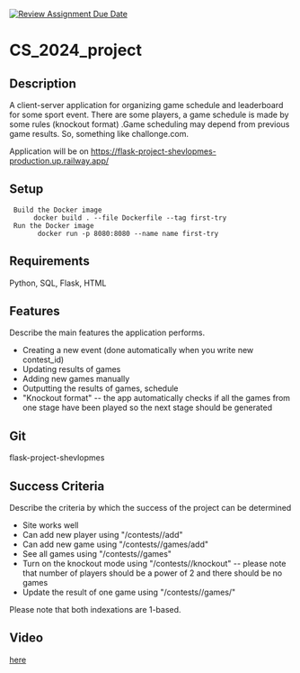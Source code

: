 [![Review Assignment Due Date](https://classroom.github.com/assets/deadline-readme-button-22041afd0340ce965d47ae6ef1cefeee28c7c493a6346c4f15d667ab976d596c.svg)](https://classroom.github.com/a/d2zEkl7e)
# CS_2024_project

## Description

A client-server application for organizing game schedule and leaderboard for some sport event. There are some players, a game schedule is made by some rules (knockout format) .Game scheduling may depend from previous game results. So, something like challonge.com.

Application will be on https://flask-project-shevlopmes-production.up.railway.app/

## Setup


```
 Build the Docker image
      docker build . --file Dockerfile --tag first-try 
 Run the Docker image
       docker run -p 8080:8080 --name name first-try

```

## Requirements

Python, SQL, Flask, HTML

## Features

Describe the main features the application performs.

* Creating a new event (done automatically when you write new contest_id)
* Updating results of games
* Adding new games manually
* Outputting the results of games, schedule
* "Knockout format" -- the app automatically checks if all the games from one stage have been played so the next stage should be generated

## Git

flask-project-shevlopmes

## Success Criteria

Describe the criteria by which the success of the project can be determined


* Site works well
* Can add new player using "/contests/<contest id>/add"
* Can add new game using "/contests/<contest id>/games/add"
* See all games using "/contests/<contest id>/games"
* Turn on the knockout mode using "/contests/<contest id>/knockout" -- please note that number of players should be a power of 2 and there should be no games
* Update the result of one game using "/contests/<contest id>/games/<game id>"

Please note that both indexations are 1-based.

## Video
[here](https://www.youtube.com/watch?v=hoiXLvEHqEc)
